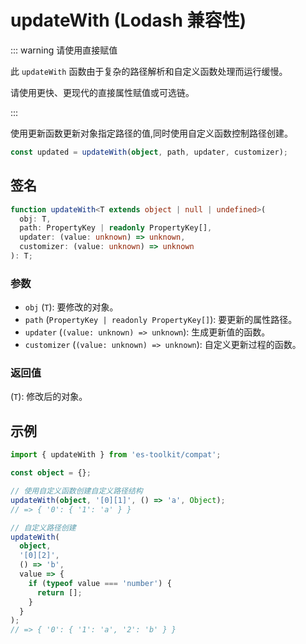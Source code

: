 # updateWith (Lodash 兼容性)

::: warning 请使用直接赋值

此 `updateWith` 函数由于复杂的路径解析和自定义函数处理而运行缓慢。

请使用更快、更现代的直接属性赋值或可选链。

:::

使用更新函数更新对象指定路径的值,同时使用自定义函数控制路径创建。

```typescript
const updated = updateWith(object, path, updater, customizer);
```

## 签名

```typescript
function updateWith<T extends object | null | undefined>(
  obj: T,
  path: PropertyKey | readonly PropertyKey[],
  updater: (value: unknown) => unknown,
  customizer: (value: unknown) => unknown
): T;
```

### 参数

- `obj` (`T`): 要修改的对象。
- `path` (`PropertyKey | readonly PropertyKey[]`): 要更新的属性路径。
- `updater` (`(value: unknown) => unknown`): 生成更新值的函数。
- `customizer` (`(value: unknown) => unknown`): 自定义更新过程的函数。

### 返回值

(`T`): 修改后的对象。

## 示例

```typescript
import { updateWith } from 'es-toolkit/compat';

const object = {};

// 使用自定义函数创建自定义路径结构
updateWith(object, '[0][1]', () => 'a', Object);
// => { '0': { '1': 'a' } }

// 自定义路径创建
updateWith(
  object,
  '[0][2]',
  () => 'b',
  value => {
    if (typeof value === 'number') {
      return [];
    }
  }
);
// => { '0': { '1': 'a', '2': 'b' } }
```
